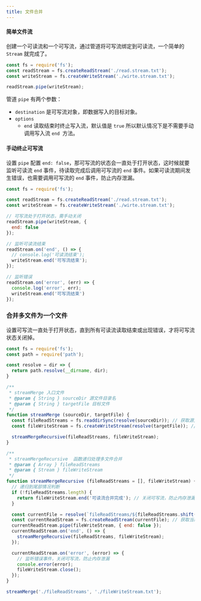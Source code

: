 ```yaml
---
title: 文件合并
---
```



#### 简单文件流

创建一个可读流和一个可写流，通过管道将可写流绑定到可读流，一个简单的 `Stream` 就完成了。

```javascript
const fs = require('fs');
const readStream = fs.createReadStream('./read.stream.txt');
const writeStream = fs.createWriteStream('./wirte.stream.txt');

readStream.pipe(writeStream);
```
管道 `pipe` 有两个参数：

- `destination` 是可写流对象，即数据写入的目标对象。
- `options`
  - `end` 读取结束时终止写入流，默认值是 `true`
所以默认情况下是不需要手动调用写入流 `end `方法。

#### 手动终止可写流

设置 `pipe` 配置 `end: false`，那可写流的状态会一直处于打开状态，这时候就要监听可读流 `end` 事件，待读取完成后调用可写流的 `end` 事件。如果可读流期间发生错误，也需要调用可写流的 `end` 事件，防止内存泄漏。

```javascript
const fs = require('fs');

const readStream = fs.createReadStream('./read.stream.txt');
const writeStream = fs.createWriteStream('./wirte.stream.txt');

// 可写流处于打开状态，需手动关闭
readStream.pipe(writeStream, {
  end: false
});

// 监听可读流结束
readStream.on('end', () => {
  // console.log('可读流结束');
  writeStream.end('可写流结束');
});

// 监听错误
readStream.on('error', (err) => {
  console.log('error', err);
  writeStream.end('可写流结束')
});
```

### 合并多文件为一个文件
设置可写流一直处于打开状态，直到所有可读流读取结束或出现错误，才将可写流状态关闭掉。

```javascript
const fs = require('fs');
const path = require('path');

const resolve = dir => {
  return path.resolve(__dirname, dir);
}

/**
 * streamMerge 入口文件
 * @param { String } sourceDir 源文件目录名
 * @param { String } targetFile 目标文件
 */
function streamMerge (sourceDir, targetFile) {
  const fileReadStreams = fs.readdirSync(resolve(sourceDir)); // 获取源文件目录下的所有文件
  const fileWriteStream = fs.createWriteStream(resolve(targetFile)); // 创建一个可写流

  streamMergeRecursive(fileReadStreams, fileWriteStream);
}

/**
 * streamMergeRecursive  函数递归处理多文件合并
 * @param { Array } fileReadStreams 
 * @param { Stream } fileWriteStream
 */
function streamMergeRecursive (fileReadStreams = [], fileWriteStream) {
  // 递归到尾部情况判断
  if (!fileReadStreams.length) {
    return fileWriteStream.end('可读流合并完成'); // 关闭可写流，防止内存泄漏
  }

  const currentFile = resolve(`fileReadStreams/${fileReadStreams.shift()}`);
  const currentReadStream = fs.createReadStream(currentFile); // 获取当前的可读流
  currentReadStream.pipe(fileWriteStream, { end: false });
  currentReadStream.on('end', () => {
    streamMergeRecursive(fileReadStreams, fileWriteStream);
  });

  currentReadStream.on('error', (error) => {
    // 监听错误事件，关闭可写流，防止内存泄漏
    console.error(error);
    fileWriteStream.close();
  });
}

streamMerge('./fileReadStreams', './fileWriteStream.txt');
```

